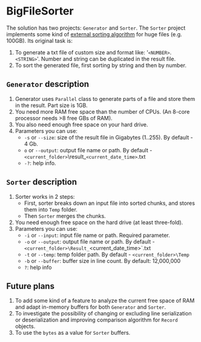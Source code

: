 # BigFileSorter

The solution has two projects: `Generator` and `Sorter`.
The `Sorter` project implements some kind of [external sorting algorithm](https://en.wikipedia.org/wiki/External_sorting#:~:text=External%20sorting%20is%20a%20class,usually%20a%20hard%20disk%20drive.) for huge files (e.g. 100GB).
Its original task is:
  1. To generate a txt file of custom size and format like: '`<NUMBER>`. `<STRING>`'. Number and string can be duplicated in the result file.
  2. To sort the generated file, first sorting by string and then by number.

## `Generator` description

  1. Generator uses `Parallel` class to generate parts of a file and store them in the result. Part size is 1GB.
  2. You need more RAM free space than the number of CPUs. (An 8-core processor needs >8 free GBs of RAM).
  3. You also need enough free space on your hard drive.
  4. Parameters you can use:
      * `-s` or `--size`: size of the result file in Gigabytes (1..255). By default - 4 Gb.
      * `o` or `--output`: output file name or path. By default - `<current_folder>`\result_`<current_date_time>`.txt
      * `-?`: help info.

## `Sorter` description

  1. Sorter works in 2 steps:
      * First, sorter breaks down an input file into sorted chunks, and stores them into `Temp` folder.
      * Then `Sorter` merges the chunks.
  2. You need enough free space on the hard drive (at least three-fold).
  3. Parameters you can use:
      * `-i` or `--input`: input file name or path. Required parameter.
      * `-o` or `--output`: output file name or path. By default - `<current_folder>\Result_`<current_date_time>`.txt
      * `-t` or `--temp`: temp folder path. By default - `<current_folder>\Temp`
      * `-b` or `--buffer`: buffer size in line count. By default: 12,000,000
      * `?`: help info
   
## Future plans
  
  1. To add some kind of a feature to analyze the current free space of RAM and adapt in-memory buffers for both `Generator` and `Sorter`.
  2. To investigate the possibility of changing or excluding line serialization or deserialization and improving comparison algorithm for `Record` objects.
  3. To use the `bytes` as a value for `Sorter` buffers.
